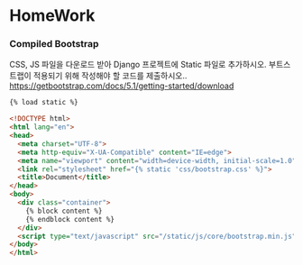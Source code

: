 # HomeWork

### Compiled Bootstrap 

CSS, JS 파일을 다운로드 받아 Django 프로젝트에 Static 파일로 추가하시오. 부트스트랩이 적용되기 위해 작성해야 할 코드를 제출하시오.. https://getbootstrap.com/docs/5.1/getting-started/download

```html
{% load static %}

<!DOCTYPE html>
<html lang="en">
<head>
  <meta charset="UTF-8">
  <meta http-equiv="X-UA-Compatible" content="IE=edge">
  <meta name="viewport" content="width=device-width, initial-scale=1.0">
  <link rel="stylesheet" href="{% static 'css/bootstrap.css' %}">
  <title>Document</title>
</head>
<body>
  <div class="container">
    {% block content %}
    {% endblock content %}
  </div>
  <script type="text/javascript" src="/static/js/core/bootstrap.min.js"></script>
</body>
</html>
```

